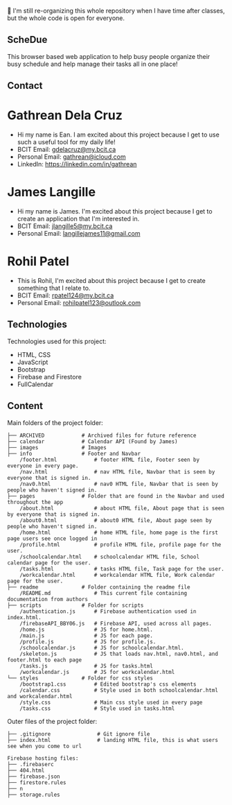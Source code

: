 🚧 I'm still re-organizing this whole repository when I have time after classes, but the whole code is open for everyone.

## ScheDue
This browser based web application to help busy people organize their busy schedule and help manage their tasks all in one place!
<!-- * [General info](#general-info)
* [Technologies](#technologies)
* [Contents](#content) -->

## Contact
# Gathrean Dela Cruz
* Hi my name is Ean. I am excited about this project because I get to use such a useful tool for my daily life!
* BCIT Email: gdelacruz@my.bcit.ca
* Personal Email: gathrean@icloud.com
* LinkedIn: https://linkedin.com/in/gathrean

# James Langille
* Hi my name is James. I'm excited about this project because I get to create an application that I'm interested in.
* BCIT Email: jlangille5@my.bcit.ca
* Personal Email: langillejames11@gmail.com

# Rohil Patel
* This is Rohil, I'm excited about this project because I get to create something that I relate to.
* BCIT Email: rpatel124@my.bcit.ca
* Personal Email: rohilpatel123@outlook.com

## Technologies
Technologies used for this project:
* HTML, CSS
* JavaScript
* Bootstrap
* Firebase and Firestore
* FullCalendar 
	
## Content
Main folders of the project folder:

```
├── ARCHIVED            # Archived files for future reference
├── calendar            # Calendar API (Found by James)
├── images              # Images
├── info                # Footer and Navbar
    /footer.html            # footer HTML file, Footer seen by everyone in every page.
    /nav.html               # nav HTML file, Navbar that is seen by everyone that is signed in.
    /nav0.html              # nav0 HTML file, Navbar that is seen by people who haven't signed in.
├── pages               # Folder that are found in the Navbar and used throughout the app
    /about.html             # about HTML file, About page that is seen by everyone that is signed in.
    /about0.html            # about0 HTML file, About page seen by people who haven't signed in.
    /home.html              # home HTML file, home page is the first page users see once logged in
    /profile.html           # profile HTML file, profile page for the user.
    /schoolcalendar.html    # schoolcalendar HTML file, School calendar page for the user.
    /tasks.html             # tasks HTML file, Task page for the user.
    /workcalendar.html      # workcalendar HTML file, Work calendar page for the user.
├── readme              # Folder containing the readme file
    /README.md              # This current file containing documentation from authors
├── scripts             # Folder for scripts
    /authentication.js      # Firebase authentication used in index.html.
    /firebaseAPI_BBY06.js   # Firebase API, used across all pages.
    /home.js                # JS for home.html.
    /main.js                # JS for each page.
    /profile.js             # JS for profile.js.
    /schoolcalendar.js      # JS for schoolcalendar.html.
    /skeleton.js            # JS that loads nav.html, nav0.html, and footer.html to each page
    /tasks.js               # JS for tasks.html
    /workcalendar.js        # JS for workcalendar.html
└── styles              # Folder for css styles
    /bootstrap1.css         # Edited bootstrap's css elements
    /calendar.css           # Style used in both schoolcalendar.html and workcalendar.html
    /style.css              # Main css style used in every page
    /tasks.css              # Style used in tasks.html

```

Outer files of the project folder:
```
├── .gitignore               # Git ignore file
├── index.html               # landing HTML file, this is what users see when you come to url

Firebase hosting files:
├── .firebaserc
├── 404.html
├── firebase.json
├── firestore.rules
├── n
├── storage.rules
```

